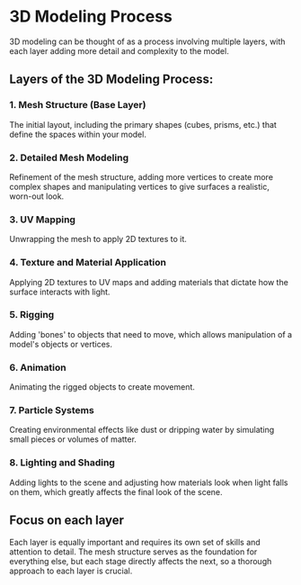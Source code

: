 # 3D Modeling Process

3D modeling can be thought of as a process involving multiple layers, with each layer adding more detail and complexity to the model.

## Layers of the 3D Modeling Process:

### 1. Mesh Structure (Base Layer)

The initial layout, including the primary shapes (cubes, prisms, etc.) that define the spaces within your model.

### 2. Detailed Mesh Modeling

Refinement of the mesh structure, adding more vertices to create more complex shapes and manipulating vertices to give surfaces a realistic, worn-out look.

### 3. UV Mapping

Unwrapping the mesh to apply 2D textures to it.

### 4. Texture and Material Application

Applying 2D textures to UV maps and adding materials that dictate how the surface interacts with light.

### 5. Rigging

Adding 'bones' to objects that need to move, which allows manipulation of a model's objects or vertices.

### 6. Animation

Animating the rigged objects to create movement.

### 7. Particle Systems

Creating environmental effects like dust or dripping water by simulating small pieces or volumes of matter.

### 8. Lighting and Shading

Adding lights to the scene and adjusting how materials look when light falls on them, which greatly affects the final look of the scene.

## Focus on each layer

Each layer is equally important and requires its own set of skills and attention to detail. The mesh structure serves as the foundation for everything else, but each stage directly affects the next, so a thorough approach to each layer is crucial.